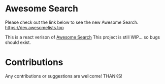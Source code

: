 # Awesome Search

Please check out the link below to see the new Awesome Search.  
https://dev.awesomelists.top

This is a react verison of [Awesome Search](https://github.com/lockys/AwesomeSearch)
This project is still WIP... so bugs should exist.  

# Contributions
Any contributions or suggestions are wellcome! THANKS!
